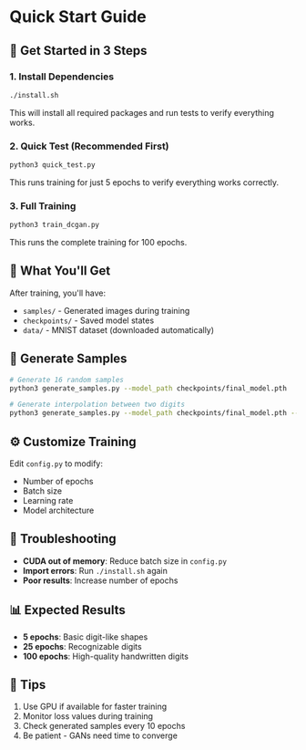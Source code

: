# Quick Start Guide

## 🚀 Get Started in 3 Steps

### 1. Install Dependencies
```bash
./install.sh
```
This will install all required packages and run tests to verify everything works.

### 2. Quick Test (Recommended First)
```bash
python3 quick_test.py
```
This runs training for just 5 epochs to verify everything works correctly.

### 3. Full Training
```bash
python3 train_dcgan.py
```
This runs the complete training for 100 epochs.

## 📁 What You'll Get

After training, you'll have:
- `samples/` - Generated images during training
- `checkpoints/` - Saved model states
- `data/` - MNIST dataset (downloaded automatically)

## 🎨 Generate Samples

```bash
# Generate 16 random samples
python3 generate_samples.py --model_path checkpoints/final_model.pth

# Generate interpolation between two digits
python3 generate_samples.py --model_path checkpoints/final_model.pth --interpolation
```

## ⚙️ Customize Training

Edit `config.py` to modify:
- Number of epochs
- Batch size
- Learning rate
- Model architecture

## 🐛 Troubleshooting

- **CUDA out of memory**: Reduce batch size in `config.py`
- **Import errors**: Run `./install.sh` again
- **Poor results**: Increase number of epochs

## 📊 Expected Results

- **5 epochs**: Basic digit-like shapes
- **25 epochs**: Recognizable digits
- **100 epochs**: High-quality handwritten digits

## 🎯 Tips

1. Use GPU if available for faster training
2. Monitor loss values during training
3. Check generated samples every 10 epochs
4. Be patient - GANs need time to converge 